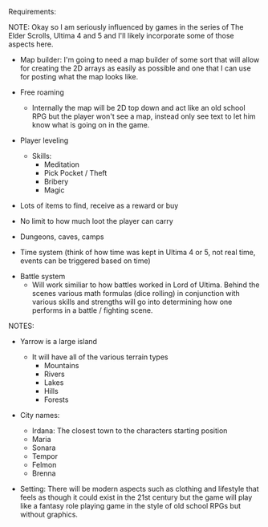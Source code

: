 Requirements:

NOTE: Okay so I am seriously influenced by games in the series of The Elder Scrolls, Ultima 4 and 5
and I'll likely incorporate some of those aspects here.

- Map builder: I'm going to need a map builder of some sort that will allow for creating the 2D arrays as
easily as possible and one that I can use for posting what the map looks like.

- Free roaming
	- Internally the map will be 2D top down and act like an old school RPG but the player won't see a map, instead only see text to let him know what is going on in the game.
- Player leveling
	- Skills:
		- Meditation
		- Pick Pocket / Theft
		- Bribery
		- Magic
- Lots of items to find, receive as a reward or buy
- No limit to how much loot the player can carry
- Dungeons, caves, camps
* Time system (think of how time was kept in Ultima 4 or 5, not real time, events can be triggered based on time)
- Battle system
	- Will work similiar to how battles worked in Lord of Ultima. Behind the scenes various math formulas (dice rolling) in conjunction with various skills and strengths will go into determining how one performs in a battle / fighting scene. 

NOTES:

- Yarrow is a large island
	- It will have all of the various terrain types
		- Mountains
		- Rivers
		- Lakes
		- Hills
		- Forests

- City names:
	- Irdana: The closest town to the characters starting position
	- Maria
	- Sonara
	- Tempor
	- Felmon
	- Brenna
	
- Setting: There will be modern aspects such as clothing and lifestyle that feels as though it could exist in the 21st century but the game will play like a fantasy role playing game in the style of old school RPGs but without graphics. 

